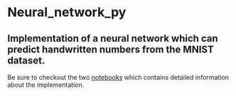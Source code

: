 # Neural_network_py
## Implementation of a neural network which can predict handwritten numbers from the MNIST dataset.
Be sure to checkout the two <a href="Neural_network.ipynb">notebooks</a> which contains detailed information about the implementation. <br>

